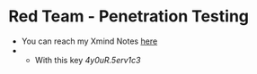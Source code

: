 # Red Team - Penetration Testing
+ You can reach my Xmind Notes [here](https://xmind.ai/share/hyWpPx5o?xid=l7ygwgcV)
+ + With this key  *4y0uR.5erv1c3*
